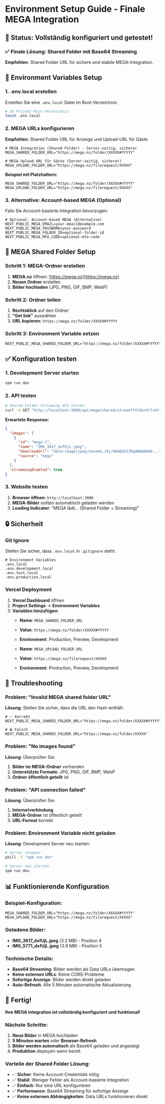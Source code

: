 # Environment Setup Guide - Finale MEGA Integration

## 🎯 **Status: Vollständig konfiguriert und getestet!**

### **✅ Finale Lösung: Shared Folder mit Base64 Streaming**

**Empfohlen**: Shared Folder URL für sichere und stabile MEGA-Integration.

## 🔧 **Environment Variables Setup**

### **1. .env.local erstellen**

Erstellen Sie eine `.env.local` Datei im Root-Verzeichnis:

```bash
# Im Projekt-Root-Verzeichnis
touch .env.local
```

### **2. MEGA URLs konfigurieren**

**Empfohlen**: Shared Folder URL für Anzeige und Upload-URL für Gäste

```env
# MEGA Integration (Shared Folder) - Server-seitig, sicherer
MEGA_SHARED_FOLDER_URL="https://mega.nz/folder/XXXXX#YYYYY"

# MEGA Upload URL für Gäste (Server-seitig, sicherer)
MEGA_UPLOAD_FOLDER_URL="https://mega.nz/filerequest/XXXXX"
```

**Beispiel mit Platzhaltern:**
```env
MEGA_SHARED_FOLDER_URL="https://mega.nz/folder/XXXXX#YYYYY"
MEGA_UPLOAD_FOLDER_URL="https://mega.nz/filerequest/XXXXX"
```

### **3. Alternative: Account-based MEGA (Optional)**

Falls Sie Account-basierte Integration bevorzugen:

```env
# Optional: Account-based MEGA (Alternative)
NEXT_PUBLIC_MEGA_EMAIL=your-email@example.com
NEXT_PUBLIC_MEGA_PASSWORD=your-password
NEXT_PUBLIC_MEGA_FOLDER_ID=optional-folder-id
NEXT_PUBLIC_MEGA_MFA_CODE=optional-mfa-code
```

## 🚀 **MEGA Shared Folder Setup**

### **Schritt 1: MEGA-Ordner erstellen**
1. **MEGA.nz** öffnen: [https://mega.nz](https://mega.nz)
2. **Neuen Ordner** erstellen
3. **Bilder hochladen** (JPG, PNG, GIF, BMP, WebP)

### **Schritt 2: Ordner teilen**
1. **Rechtsklick** auf den Ordner
2. **"Get link"** auswählen
3. **URL kopieren**: `https://mega.nz/folder/XXXXX#YYYYY`

### **Schritt 3: Environment Variable setzen**
```env
NEXT_PUBLIC_MEGA_SHARED_FOLDER_URL="https://mega.nz/folder/XXXXX#YYYYY"
```

## ✅ **Konfiguration testen**

### **1. Development Server starten**
```bash
npm run dev
```

### **2. API testen**
```bash
# Shared Folder Streaming API testen
curl -X GET "http://localhost:3000/api/mega/shared/stream?folderUrl=https://mega.nz/folder/XXXXX&hash=YYYYY"
```

**Erwartete Response:**
```json
{
  "images": [
    {
      "id": "mega-1",
      "name": "IMG_3617_dxfUjL.jpeg",
      "downloadUrl": "data:image/jpeg;base64,/9j/4AAQSkZJRgABAQAAAQ...",
      "source": "mega"
    }
  ],
  "streamingEnabled": true
}
```

### **3. Website testen**
1. **Browser öffnen**: `http://localhost:3000`
2. **MEGA-Bilder** sollten automatisch geladen werden
3. **Loading Indicator**: "MEGA lädt... (Shared Folder + Streaming)"

## 🔒 **Sicherheit**

### **Git Ignore**
Stellen Sie sicher, dass `.env.local` in `.gitignore` steht:

```gitignore
# Environment Variables
.env.local
.env.development.local
.env.test.local
.env.production.local
```

### **Vercel Deployment**
1. **Vercel Dashboard** öffnen
2. **Project Settings** → **Environment Variables**
3. **Variablen hinzufügen**:
   - **Name**: `MEGA_SHARED_FOLDER_URL`
   - **Value**: `https://mega.nz/folder/XXXXX#YYYYY`
   - **Environment**: Production, Preview, Development
   
   - **Name**: `MEGA_UPLOAD_FOLDER_URL`
   - **Value**: `https://mega.nz/filerequest/XXXXX`
   - **Environment**: Production, Preview, Development

## 🐛 **Troubleshooting**

### **Problem: "Invalid MEGA shared folder URL"**
**Lösung**: Stellen Sie sicher, dass die URL den Hash enthält:
```env
# ✅ Korrekt
NEXT_PUBLIC_MEGA_SHARED_FOLDER_URL="https://mega.nz/folder/XXXXX#YYYYY"

# ❌ Falsch
NEXT_PUBLIC_MEGA_SHARED_FOLDER_URL="https://mega.nz/folder/XXXXX"
```

### **Problem: "No images found"**
**Lösung**: Überprüfen Sie:
1. **Bilder im MEGA-Ordner** vorhanden
2. **Unterstützte Formate**: JPG, PNG, GIF, BMP, WebP
3. **Ordner öffentlich geteilt** ist

### **Problem: "API connection failed"**
**Lösung**: Überprüfen Sie:
1. **Internetverbindung**
2. **MEGA-Ordner** ist öffentlich geteilt
3. **URL-Format** korrekt

### **Problem: Environment Variable nicht geladen**
**Lösung**: Development Server neu starten:
```bash
# Server stoppen
pkill -f "npm run dev"

# Server neu starten
npm run dev
```

## 📊 **Funktionierende Konfiguration**

### **Beispiel-Konfiguration:**
```env
MEGA_SHARED_FOLDER_URL="https://mega.nz/folder/XXXXX#YYYYY"
MEGA_UPLOAD_FOLDER_URL="https://mega.nz/filerequest/XXXXX"
```

### **Geladene Bilder:**
- **IMG_3617_dxfUjL.jpeg** (3.2 MB) - Position 4
- **IMG_5771_dxfUjL.jpeg** (3.9 MB) - Position 5

### **Technische Details:**
- **Base64 Streaming**: Bilder werden als Data URLs übertragen
- **Keine externen URLs**: Keine CORS-Probleme
- **Sofortige Anzeige**: Bilder werden direkt geladen
- **Auto-Refresh**: Alle 5 Minuten automatische Aktualisierung

## 🎉 **Fertig!**

**Ihre MEGA Integration ist vollständig konfiguriert und funktional!**

### **Nächste Schritte:**
1. **Neue Bilder** in MEGA hochladen
2. **5 Minuten warten** oder **Browser-Refresh**
3. **Bilder werden automatisch** als Base64 geladen und angezeigt
4. **Produktion** deployen wenn bereit

### **Vorteile der Shared Folder Lösung:**
- ✅ **Sicher**: Keine Account-Credentials nötig
- ✅ **Stabil**: Weniger Fehler als Account-basierte Integration
- ✅ **Einfach**: Nur eine URL konfigurieren
- ✅ **Performance**: Base64 Streaming für sofortige Anzeige
- ✅ **Keine externen Abhängigkeiten**: Data URLs funktionieren direkt 